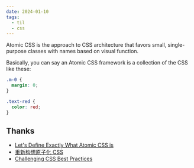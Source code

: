 ```yaml
---
date: 2024-01-10
tags:
  - til
  - css
---
```


Atomic CSS is the approach to CSS architecture that favors small, single-purpose classes with names based on visual function.

Basically, you can say an Atomic CSS framework is a collection of the CSS like these:

```css
.m-0 {
  margin: 0;
}

.text-red {
  color: red;
}
```

## Thanks

- [Let's Define Exactly What Atomic CSS is](https://css-tricks.com/lets-define-exactly-atomic-css/)
- [重新构想原子化 CSS](https://antfu.me/posts/reimagine-atomic-css-zh)
- [Challenging CSS Best Practices](https://www.smashingmagazine.com/2013/10/challenging-css-best-practices-atomic-approach/)
